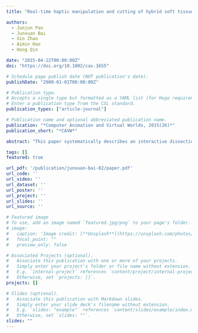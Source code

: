```yaml
---
title: "Real-time haptic manipulation and cutting of hybrid soft tissue models by extended position-based dynamics"

authors:
  - Junjun Pan
  - Junxuan Bai
  - Xin Zhao
  - Aimin Hao
  - Hong Qin

date: "2015-04-22T00:00:00Z"
doi: "https://doi.org/10.1002/cav.1655"

# Schedule page publish date (NOT publication's date).
publishDate: "2000-01-01T00:00:00Z"

# Publication type.
# Accepts a single type but formatted as a YAML list (for Hugo requirements).
# Enter a publication type from the CSL standard.
publication_types: ["article-journal"]

# Publication name and optional abbreviated publication name.
publication: "*Computer Animation and Virtual Worlds, 2015(26)*"
publication_short: "*CAVW*"

abstract: "This paper systematically describes an interactive dissection approach for hybrid soft tissue models governed by extended position‐based dynamics. Our framework makes use of a hybrid geometric model comprising both surface and volumetric meshes. The fine surface triangular mesh with high‐precision geometric structure and texture at the detailed level is employed to represent the exterior structure of soft tissue models. Meanwhile, the interior structure of soft tissues is constructed by coarser tetrahedral mesh, which is also employed as physical model participating in dynamic simulation. The less details of interior structure can effectively reduce the computational cost during simulation. For physical deformation, we design and implement an extended position‐based dynamics approach that supports topology modification and material heterogeneities of soft tissue. Besides stretching and volume conservation constraints, it enforces the energy preserving constraints, which take the different spring stiffness of material into account and improve the visual performance of soft tissue deformation. Furthermore, we develop mechanical modeling of dissection behavior and analyze the system stability. The experimental results have shown that our approach affords real‐time and robust cutting without sacrificing realistic visual performance. Our novel dissection technique has already been integrated into a virtual reality‐based laparoscopic surgery simulator."

tags: []
featured: true

url_pdf: '/publication/junxuan-bai-02/paper.pdf'
url_code: ''
url_video: ''
url_dataset: ''
url_poster: ''
url_project: ''
url_slides: ''
url_source: ''

# Featured image
# To use, add an image named `featured.jpg/png` to your page's folder. 
# image:
#   caption: 'Image credit: [**Unsplash**](https://unsplash.com/photos/jdD8gXaTZsc)'
#   focal_point: ""
#   preview_only: false

# Associated Projects (optional).
#   Associate this publication with one or more of your projects.
#   Simply enter your project's folder or file name without extension.
#   E.g. `internal-project` references `content/project/internal-project/index.md`.
#   Otherwise, set `projects: []`.
projects: []

# Slides (optional).
#   Associate this publication with Markdown slides.
#   Simply enter your slide deck's filename without extension.
#   E.g. `slides: "example"` references `content/slides/example/index.md`.
#   Otherwise, set `slides: ""`.
slides: ""
---
```

